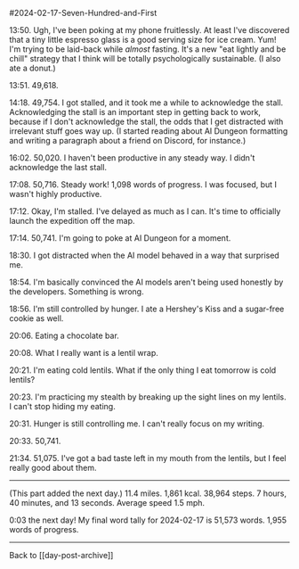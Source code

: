 #2024-02-17-Seven-Hundred-and-First

13:50.  Ugh, I've been poking at my phone fruitlessly.  At least I've discovered that a tiny little espresso glass is a good serving size for ice cream.  Yum!  I'm trying to be laid-back while *almost* fasting.  It's a new "eat lightly and be chill" strategy that I think will be totally psychologically sustainable.  (I also ate a donut.)

13:51.  49,618.

14:18.  49,754.  I got stalled, and it took me a while to acknowledge the stall.  Acknowledging the stall is an important step in getting back to work, because if I don't acknowledge the stall, the odds that I get distracted with irrelevant stuff goes way up.  (I started reading about AI Dungeon formatting and writing a paragraph about a friend on Discord, for instance.)

16:02.  50,020.  I haven't been productive in any steady way.  I didn't acknowledge the last stall.

17:08.  50,716.  Steady work!  1,098 words of progress.  I was focused, but I wasn't highly productive.

17:12.  Okay, I'm stalled.  I've delayed as much as I can.  It's time to officially launch the expedition off the map.

17:14.  50,741.  I'm going to poke at AI Dungeon for a moment.

18:30.  I got distracted when the AI model behaved in a way that surprised me.

18:54.  I'm basically convinced the AI models aren't being used honestly by the developers.  Something is wrong.

18:56.  I'm still controlled by hunger.  I ate a Hershey's Kiss and a sugar-free cookie as well.

20:06.  Eating a chocolate bar.

20:08.  What I really want is a lentil wrap.

20:21.  I'm eating cold lentils.  What if the only thing I eat tomorrow is cold lentils?

20:23.  I'm practicing my stealth by breaking up the sight lines on my lentils.  I can't stop hiding my eating.

20:31.  Hunger is still controlling me.  I can't really focus on my writing.

20:33.  50,741.

21:34.  51,075.  I've got a bad taste left in my mouth from the lentils, but I feel really good about them.

---
(This part added the next day.)  11.4 miles.  1,861 kcal.  38,964 steps.  7 hours, 40 minutes, and 13 seconds.  Average speed 1.5 mph.

0:03 the next day!  My final word tally for 2024-02-17 is 51,573 words.  1,955 words of progress.

---
Back to [[day-post-archive]]
